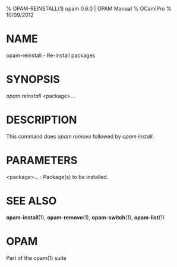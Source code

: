% OPAM-REINSTALL(1) opam 0.6.0 | OPAM Manual
% OCamlPro
% 10/09/2012

# NAME

opam-reinstall - Re-install packages

# SYNOPSIS

*opam reinstall* \<package\>...

# DESCRIPTION

This command does *opam remove* followed by *opam install*.

# PARAMETERS

\<package\>...
:   Package(s) to be installed.

# SEE ALSO

**opam-install**(1), **opam-remove**(1), **opam-switch**(1), **opam-list**(1)

# OPAM

Part of the opam(1) suite
